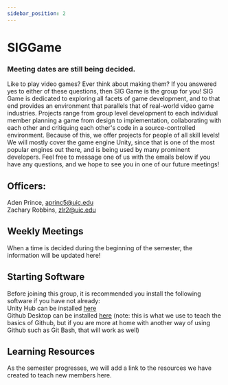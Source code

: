 ```yaml
---
sidebar_position: 2
---
```


# SIGGame
### Meeting dates are still being decided.

Like to play video games? Ever think about making them? If you answered yes to either of these questions, then SIG Game is the group for you! SIG Game is dedicated to exploring all facets of game development, and to that end provides an environment that parallels that of real-world video game industries. Projects range from group level development to each individual member planning a game from design to implementation, collaborating with each other and critiquing each other's code in a source-controlled environment. Because of this, we offer projects for people of all skill levels! We will mostly cover the game engine Unity, since that is one of the most popular engines out there, and is being used by many prominent developers. Feel free to message one of us with the emails below if you have any questions, and we hope to see you in one of our future meetings!

## Officers:
Aden Prince, aprinc5@uic.edu<br/>
Zachary Robbins, zlr2@uic.edu

## Weekly Meetings
When a time is decided during the beginning of the semester, the information will be updated here!

## Starting Software
Before joining this group, it is recommended you install the following software if you have not already:<br/>
Unity Hub can be installed [here](https://unity3d.com/get-unity/download) <br/>
Github Desktop can be installed [here](https://unity3d.com/get-unity/download) (note: this is what we use to teach the basics of Github, but if you are more at home with another way of using Github such as Git Bash, that will work as well)

## Learning Resources
As the semester progresses, we will add a link to the resources we have created to teach new members here.
